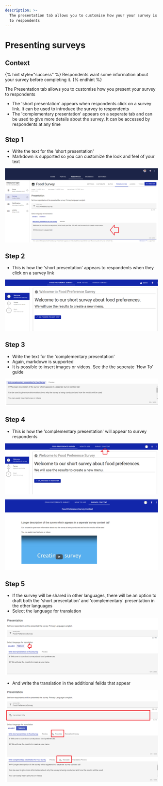 ```yaml
---
description: >-
  The presentation tab allows you to customise how your your survey is presented
  to respondents
---
```


# Presenting surveys

## Context

{% hint style="success" %}
Respondents want some information about your survey before completing it. &#x20;
{% endhint %}

The Presentation tab allows you to customise how you present your survey to respondents

* The 'short presentation' appears when respondents click on a survey link.  It can be used to introduce the survey to respondents
* The 'complementary presentation' appears on a seperate tab and can be used to give more details about the survey.  It can be accessed by respondents at any time

## Step 1

* Write the text for the 'short presentation'
* Markdown is supported so you can customize the look and feel of your text

![](<../../.gitbook/assets/image (308) (1) (1).png>)

## Step 2

* This is how the 'short presentation' appears to respondents when they click on a survey link

![](<../../.gitbook/assets/image (303) (1) (1) (1).png>)

## Step 3

* Write the text for the 'complementary presentation'
* Again, markdown is supported
* It is possible to insert images or videos.  See the the seperate 'How To' guide

![](<../../.gitbook/assets/image (319) (1) (1) (1).png>)

## Step 4

* This is how the 'complementary presentation' will appear to survey respondents

![Screenshot showing how respondents access the 'complementary presentation'](<../../.gitbook/assets/image (316) (1) (1) (1).png>)



![Screenshot showing how 'complementary presentation appears to repondents](<../../.gitbook/assets/image (306) (1) (1).png>)

## Step 5

* If the survey will be shared in other languages, there will be an option to draft both the 'short presentation' and 'complementary' presentation in the other languages
* Select the language for translation

![](<../../.gitbook/assets/image (309) (1) (1).png>)

* And write the translation in the additional feilds that appear

![](<../../.gitbook/assets/image (298).png>)

